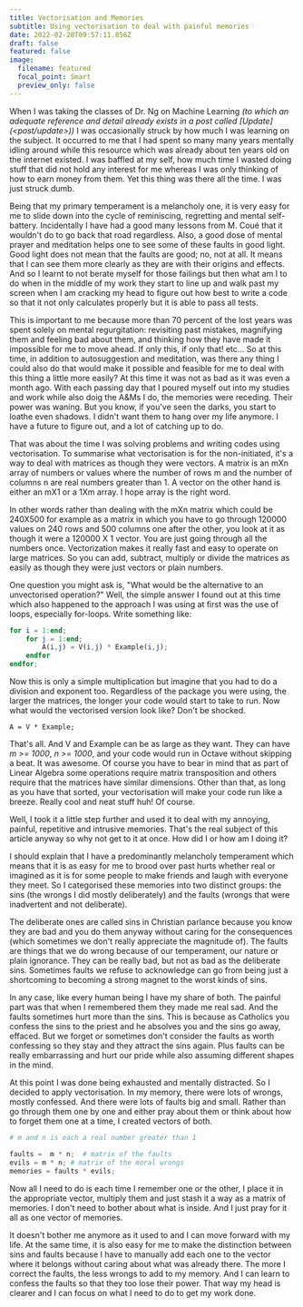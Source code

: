 ```yaml
---
title: Vectorisation and Memories
subtitle: Using vectorisation to deal with painful memories
date: 2022-02-28T09:57:11.856Z
draft: false
featured: false
image:
  filename: featured
  focal_point: Smart
  preview_only: false
---
```

When I was taking the classes of Dr. Ng on Machine Learning *(to which an adequate reference and detail already exists in a post called [Update] (<post/update>))* I was occasionally struck by how much I was learning on the subject. It occurred to me that I had spent so many many years mentally idling around while this resource which was already about ten years old on the internet existed. I was baffled at my self, how much time I wasted doing stuff that did not hold any interest for me whereas I was only thinking of how to earn money from them. Yet this thing was there all the time. I was just struck dumb.

Being that my primary temperament is a melancholy one, it is very easy for me to slide down into the cycle of reminiscing, regretting and mental self-battery. Incidentally I have had a good many lessons from M. Coué that it wouldn't do to go back that road regardless. Also, a good dose of mental prayer and meditation helps one to see some of these faults in good light. Good light does not mean that the faults are good; no, not at all. It means that I can see them more clearly as they are with their origins and effects. And so I learnt to not berate myself for those failings but then what am I to do when in the middle of my work they start to line up and walk past my screen when I am cracking my head to figure out how best to write a code so that it not only calculates properly but it is able to pass all tests.

This is important to me because more than 70 percent of the lost years was spent solely on mental regurgitation: revisiting past mistakes, magnifying them and feeling bad about them, and thinking how they have made it impossible for me to move ahead. If only this, if only that! etc... So at this time, in addition to autosuggestion and meditation, was there any thing I could also do that would make it possible and feasible for me to deal with this thing a little more easily? At this time it was not as bad as it was even a month ago. With each passing day that I poured myself out into my studies and work while also doig the A&Ms I do, the memories were receding. Their power was waning. But you know, if you've seen the darks, you start to loathe even shadows. I didn't want them to hang over my life anymore. I have a future to figure out, and a lot of catching up to do.

That was about the time I was solving problems and writing codes using vectorisation. To summarise what vectorisation is for the non-initiated, it's a way to deal with matrices as though they were vectors. A matrix is an mXn array of numbers or values where the number of rows m and the number of columns n are real numbers greater than 1. A vector on the other hand is either an mX1 or a 1Xm array. I hope array is the right word.

In other words rather than dealing with the mXn matrix which could be 240X500 for example as a matrix in which you have to go through 120000 values on 240 rows and 500 columns one after the other, you look at it as though it were a 120000 X 1 vector. You are just going through all the numbers once. Vectorization makes it really fast and easy to operate on large matrices. So you can add, subtract, multiply or divide the matrices as easily as though they were just vectors or plain numbers.

One question you might ask is, "What would be the alternative to an unvectorised operation?" Well, the simple answer I found out at this time which also happened to the approach I was using at first was the use of loops, especially for-loops. Write something like:

```octave
for i = 1:end;
    for j = 1:end;
        A(i,j) = V(i,j) * Example(i,j);
    endfor
endfor;
```

Now this is only a simple multiplication but imagine that you had to do a division and exponent too. Regardless of the package you were using, the larger the matrices, the longer your code would start to take to run. Now what would the vectorised version look like? Don't be shocked.

```
A = V * Example;
```

That's all. And V and Example can be as large as they want. They can have *m >= 1000*, *n >= 1000*, and your code would run in Octave without skipping a beat. It was awesome. Of course you have to bear in mind that as part of Linear Algebra some operations require matrix transposition and others require that the matrices have similar dimensions. Other than that, as long as you have that sorted, your vectorisation will make your code run like a breeze. Really cool and neat stuff huh! Of course.

Well, I took it a little step further and used it to deal with my annoying, painful, repetitive and intrusive memories. That's the real subject of this article anyway so why not get to it at once. How did I or how am I doing it?

I should explain that I have a predominantly melancholy temperament which means that it is as easy for me to brood over past hurts whether real or imagined as it is for some people to make friends and laugh with everyone they meet. So I categorised these memories into two distinct groups: the sins (the wrongs I did mostly deliberately) and the faults (wrongs that were inadvertent and not deliberate).

The deliberate ones are called sins in Christian parlance because you know they are bad and you do them anyway without caring for the consequences (which sometimes we don't really appreciate the magnitude of). The faults are things that we do wrong because of our temperament, our nature or plain ignorance. They can be really bad, but not as bad as the deliberate sins. Sometimes faults we refuse to acknowledge can go from being just a shortcoming to  becoming a strong magnet to the worst kinds of sins.

In any case, like every human being I have my share of both. The painful part was that when I remembered them they made me real sad. And the faults sometimes hurt more than the sins. This is because as Catholics you confess the sins to the priest and he absolves you and the sins go away, effaced. But we forget or sometimes don't consider the faults as worth confessing so they stay and they attract the sins again. Plus faults can be really embarrassing and hurt our pride while also assuming different shapes in the mind.

At this point I was done being exhausted and mentally distracted. So I decided to apply vectorisation. In my memory, there were lots of wrongs, mostly confessed. And there were lots of faults big and small. Rather than go through them one by one and either pray about them or think about how to forget them one at a time, I created vectors of both.

```octave
# m and n is each a real number greater than 1

faults =  m * n;  # matrix of the faults
evils = m * n; # matrix of the moral wrongs 
memories = faults * evils;

```

Now all I need to do is each time I remember one or the other, I place it in the appropriate vector, multiply them and just stash it a way as a matrix of memories. I don't need to bother about what is inside. And I just pray for it all as one vector of memories.

It doesn't bother me anymore as it used to and I can move forward with my life. At the same time, it is also easy for me to make the distinction between sins and faults because I have to manually add each one to the vector where it belongs without caring about what was already there. The more I correct the faults, the less wrongs to add to my memory. And I can learn to confess the faults so that they too lose their power. That way my head is clearer and I can focus on what I need to do to get my work done.
